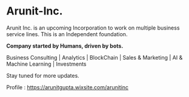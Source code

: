 # Arunit-Inc.
Arunit Inc. is an upcoming Incorporation to work on multiple business service lines. This is an Independent foundation.  

<B>Company started by Humans, driven by bots.</B>

Business Consulting | Analytics | BlockChain | Sales & Marketing | AI & Machine Learning | Investments

Stay tuned for more updates.

Profile : https://arunitgupta.wixsite.com/arunitinc
